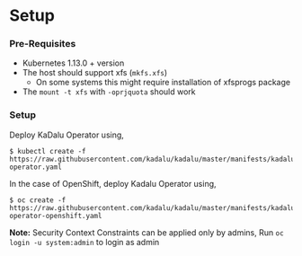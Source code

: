 # Setup

### Pre-Requisites

- Kubernetes 1.13.0 + version
- The host should support xfs (`mkfs.xfs`)
  - On some systems this might require installation of xfsprogs package
- The `mount -t xfs` with `-oprjquota` should work

### Setup

Deploy KaDalu Operator using,

```console
$ kubectl create -f https://raw.githubusercontent.com/kadalu/kadalu/master/manifests/kadalu-operator.yaml
```

In the case of OpenShift, deploy Kadalu Operator using,

```console
$ oc create -f https://raw.githubusercontent.com/kadalu/kadalu/master/manifests/kadalu-operator-openshift.yaml
```

**Note:** Security Context Constraints can be applied only by admins, Run `oc login -u system:admin` to login as admin

